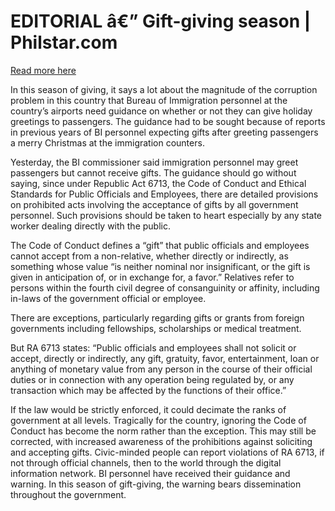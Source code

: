 # EDITORIAL â€” Gift-giving season | Philstar.com

[Read more here](https://www.philstar.com/opinion/2024/12/23/2409250/editorial-gift-giving-season)

In this season of giving, it says a lot about the magnitude of the corruption problem in this country that Bureau of Immigration personnel at the country’s airports need guidance on whether or not they can give holiday greetings to passengers. The guidance had to be sought because of reports in previous years of BI personnel expecting gifts after greeting passengers a merry Christmas at the immigration counters.

Yesterday, the BI commissioner said immigration personnel may greet passengers but cannot receive gifts. The guidance should go without saying, since under Republic Act 6713, the Code of Conduct and Ethical Standards for Public Officials and Employees, there are detailed provisions on prohibited acts involving the acceptance of gifts by all government personnel. Such provisions should be taken to heart especially by any state worker dealing directly with the public.

The Code of Conduct defines a “gift” that public officials and employees cannot accept from a non-relative, whether directly or indirectly, as something whose value “is neither nominal nor insignificant, or the gift is given in anticipation of, or in exchange for, a favor.” Relatives refer to persons within the fourth civil degree of consanguinity or affinity, including in-laws of the government official or employee.

There are exceptions, particularly regarding gifts or grants from foreign governments including fellowships, scholarships or medical treatment.

But RA 6713 states: “Public officials and employees shall not solicit or accept, directly or indirectly, any gift, gratuity, favor, entertainment, loan or anything of monetary value from any person in the course of their official duties or in connection with any operation being regulated by, or any transaction which may be affected by the functions of their office.”

If the law would be strictly enforced, it could decimate the ranks of government at all levels. Tragically for the country, ignoring the Code of Conduct has become the norm rather than the exception. This may still be corrected, with increased awareness of the prohibitions against soliciting and accepting gifts. Civic-minded people can report violations of RA 6713, if not through official channels, then to the world through the digital information network. BI personnel have received their guidance and warning. In this season of gift-giving, the warning bears dissemination throughout the government.